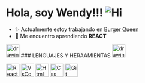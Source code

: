 # Hola, soy Wendy!!! ![Hi](https://images-wixmp-ed30a86b8c4ca887773594c2.wixmp.com/i/34445ed2-f4f8-4fc7-b040-00de133552d7/d86ygl5-ffbfb4c9-9b32-452e-afe7-2afa16b66723.gif) 


+ :sparkles: Actualmente estoy trabajando en [Burger Queen](https://github.com/osiris25/CDMX010-burger-queen-api-client)
+ :dizzy: Me encuentro aprendiendo **REACT**

<img src="https://media.giphy.com/media/QssGEmpkyEOhBCb7e1/giphy.gif" alt="drawing" width="35"/> ### LENGUAJES Y HERAAMIENTAS <img src="https://media.giphy.com/media/QssGEmpkyEOhBCb7e1/giphy.gif" alt="drawing" width="35"/>

<img src="https://media.giphy.com/media/iFmw13LV1hHhViPPWz/giphy.gif" alt="React" width="35"/>
<img src="https://media.giphy.com/media/IdyAQJVN2kVPNUrojM/giphy.gif" alt="VsCode" width="35"/>
<img src="https://media.giphy.com/media/XAxylRMCdpbEWUAvr8/giphy.gif" alt="Html" width="35"/>
<img src="https://media.giphy.com/media/fsEaZldNC8A1PJ3mwp/giphy.gif" alt="Css" width="35"/>
<img src="https://media.giphy.com/media/kH1DBkPNyZPOk0BxrM/giphy.gif" alt="Git" width="35"/>



